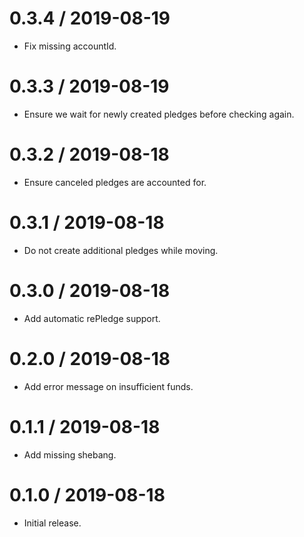 0.3.4 / 2019-08-19
==================

* Fix missing accountId.

0.3.3 / 2019-08-19
==================

* Ensure we wait for newly created pledges before checking again.

0.3.2 / 2019-08-18
==================

* Ensure canceled pledges are accounted for.

0.3.1 / 2019-08-18
==================

* Do not create additional pledges while moving.

0.3.0 / 2019-08-18
==================

* Add automatic rePledge support.

0.2.0 / 2019-08-18
==================

* Add error message on insufficient funds.

0.1.1 / 2019-08-18
==================

* Add missing shebang.

0.1.0 / 2019-08-18
==================

* Initial release.
